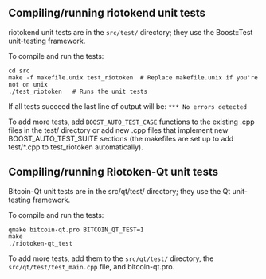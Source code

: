 Compiling/running riotokend unit tests
------------------------------------

riotokend unit tests are in the `src/test/` directory; they
use the Boost::Test unit-testing framework.

To compile and run the tests:

	cd src
	make -f makefile.unix test_riotoken  # Replace makefile.unix if you're not on unix
	./test_riotoken   # Runs the unit tests

If all tests succeed the last line of output will be:
`*** No errors detected`

To add more tests, add `BOOST_AUTO_TEST_CASE` functions to the existing
.cpp files in the test/ directory or add new .cpp files that
implement new BOOST_AUTO_TEST_SUITE sections (the makefiles are
set up to add test/*.cpp to test_riotoken automatically).


Compiling/running Riotoken-Qt unit tests
---------------------------------------

Bitcoin-Qt unit tests are in the src/qt/test/ directory; they
use the Qt unit-testing framework.

To compile and run the tests:

	qmake bitcoin-qt.pro BITCOIN_QT_TEST=1
	make
	./riotoken-qt_test

To add more tests, add them to the `src/qt/test/` directory,
the `src/qt/test/test_main.cpp` file, and bitcoin-qt.pro.
